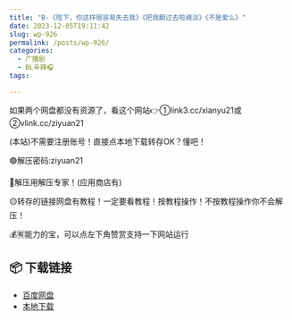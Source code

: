 ```yaml
---
title: "B-《陛下，你这样很容易失去我》《把我翻过去啦魂淡》《不是爱么》"
date: 2023-12-05T19:11:42
slug: wp-926
permalink: /posts/wp-926/
categories:
  - 广播剧
  - BL辛辣🎧
tags:

---
```


如果两个网盘都没有资源了，看这个网站👉①link3.cc/xianyu21或②vlink.cc/ziyuan21

(本站)不需要注册账号！直接点本地下载转存OK？懂吧！

🟢解压密码:ziyuan21

🔵解压用解压专家！(应用商店有)

🟡转存的链接网盘有教程！一定要看教程！按教程操作！不按教程操作你不会解压！

💰🈶能力的宝，可以点左下角赞赏支持一下网站运行

## 📦 下载链接
- [百度网盘](https://blziyuan21.com/pay-download/926?key=8bb3d778b0&down_id=0)
- [本地下载](https://blziyuan21.com/pay-download/926?key=8bb3d778b0&down_id=1)

